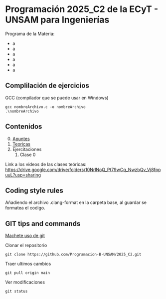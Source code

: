 # Programación 2025_C2 de la ECyT - UNSAM para Ingenierías
Programa de la Materia:  
* a
* a
* a
* a
* a
* a

## Complilación de ejercicios

GCC (compilador que se puede usar en Windows)
```
gcc nombreArchivo.c -o nombreArchivo
.\nombreArchivo
```
## Contenidos
0. [Apuntes](./Apuntes/README.md)
1. [Teoricas](./Teoricas)
2. Ejercitaciones
    1. Clase 0

Link a los videos de las clases teóricas: https://drive.google.com/drive/folders/10NrlNoQ_Pt79wCq_NwzbQv_Vj8fppuuL?usp=sharing

## Coding style rules

Añadiendo el archivo .clang-format en la carpeta base, al guardar se formatea el codigo. 

## GIT tips and commands

[Machete uso de git](
    https://training.github.com/downloads/es_ES/github-git-cheat-sheet.pdf
)


Clonar el repositorio 
```
git clone https://github.com/Programacion-B-UNSAM/2025_C2.git
```

Traer ultimos cambios 
```
git pull origin main
```

Ver modificaciones  
```
git status
```
